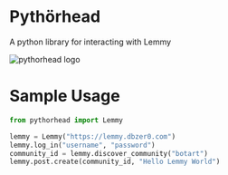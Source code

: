 # Pythörhead

A python library for interacting with Lemmy

![pythorhead logo](https://raw.githubusercontent.com/db0/pythorhead/main/logo.png)

# Sample Usage

```python
from pythorhead import Lemmy

lemmy = Lemmy("https://lemmy.dbzer0.com")
lemmy.log_in("username", "password")
community_id = lemmy.discover_community("botart")
lemmy.post.create(community_id, "Hello Lemmy World")
```
